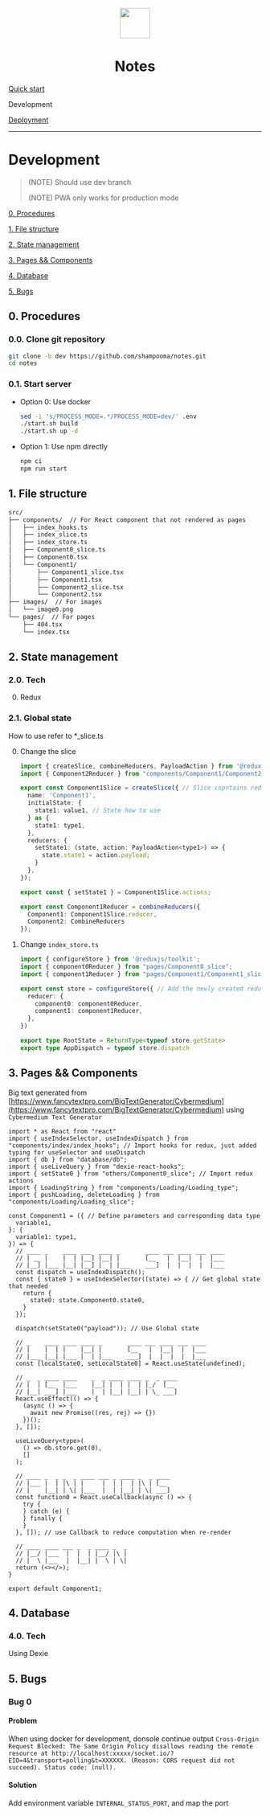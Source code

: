 <p align="center">
  <img alt="" src="../src/images/icon.png" width="60" />
</p>

<h1 align="center">Notes</h1>

[Quick start](../README.md)

<span>Development</span>

[Deployment](./deployment.md)

---

<h1>Development</h1>

> (NOTE) Should use dev branch
>
> (NOTE) PWA only works for production mode

[0. Procedures](#1.0.)

[1. File structure](#1.1.)

[2. State management](#2.)

[3. Pages && Components](#3.)

[4. Database](#4.)

[5. Bugs](#5.)

<h2 id="0.">0. Procedures</h2>

<h3>0.0. Clone git repository</h3>

```sh
git clone -b dev https://github.com/shampooma/notes.git
cd notes
```

<h3>0.1. Start server</h3>

- Option 0: Use docker

  ```sh
  sed -i 's/PROCESS_MODE=.*/PROCESS_MODE=dev/' .env
  ./start.sh build
  ./start.sh up -d
  ```

- Option 1: Use npm directly

  ```sh
  npm ci
  npm run start
  ```

<h2 id="1.">1. File structure</h2>

```bash
src/
├── components/  // For React component that not rendered as pages
│   ├── index_hooks.ts
│   ├── index_slice.ts
│   ├── index_store.ts
│   ├── Component0_slice.ts
│   ├── Component0.tsx
│   └── Component1/
│       ├── Component1_slice.tsx
│       ├── Component1.tsx
│       ├── Component2_slice.tsx
│       └── Component2.tsx
├── images/  // For images
│   └── image0.png
└── pages/  // For pages
    ├── 404.tsx
    └── index.tsx
```

<h2 id="2.">2. State management</h2>

<h3>2.0. Tech</h3>

0. Redux

<h3>2.1. Global state</h3>

How to use refer to *_slice.ts

0. Change the slice
    ```ts
    import { createSlice, combineReducers, PayloadAction } from '@reduxjs/toolkit';
    import { Component2Reducer } from "components/Component1/Component2"; // Import reducers in same directory

    export const Component1Slice = createSlice({ // Slice copntains reducers and actions
      name: 'Component1',
      initialState: {
        state1: value1, // State how to use
      } as {
        state1: type1,
      },
      reducers: {
        setState1: (state, action: PayloadAction<type1>) => {
          state.state1 = action.payload;
        }
      },
    });

    export const { setState1 } = Component1Slice.actions;

    export const Component1Reducer = combineReducers({
      Component1: Component1Slice.reducer,
      Component2: CombineReducers
    });
    ```

1. Change `index_store.ts`

    ```ts
    import { configureStore } from '@reduxjs/toolkit';
    import { component0Reducer } from "pages/Component0_slice";
    import { component1Reducer } from "pages/Component1/Component1_slice"; // Import newly created slice

    export const store = configureStore({ // Add the newly created reducer
      reducer: {
        component0: component0Reducer,
        component1: component1Reducer,
      },
    })

    export type RootState = ReturnType<typeof store.getState>
    export type AppDispatch = typeof store.dispatch
    ```

<h2 id="3.">3. Pages && Components</h2>

Big text generated from [https://www.fancytextpro.com/BigTextGenerator/Cybermedium](https://www.fancytextpro.com/BigTextGenerator/Cybermedium) using `Cybermedium Text Generator`

```tsx
import * as React from "react"
import { useIndexSelector, useIndexDispatch } from "components/index/index_hooks"; // Import hooks for redux, just added typing for useSelector and useDispatch
import { db } from "database/db";
import { useLiveQuery } from "dexie-react-hooks";
import { setState0 } from "others/Component0_slice"; // Import redux actions
import { LoadingString } from "components/Loading/Loading_type";
import { pushLoading, deleteLoading } from "components/Loading/Loading_slice";

const Component1 = ({ // Define parameters and corresponding data type
  variable1,
}: {
  variable1: type1,
}) => {
  // ____ _    ____ ___  ____ _       ____ ___ ____ ___ ____
  // | __ |    |  | |__] |__| |       [__   |  |__|  |  |___
  // |__] |___ |__| |__] |  | |___    ___]  |  |  |  |  |___
  const dispatch = useIndexDispatch();
  const { state0 } = useIndexSelector((state) => { // Get global state that needed
    return {
      state0: state.Component0.state0,
    }
  });

  dispatch(setState0("payload")); // Use Global state

  // _    ____ ____ ____ _       ____ ___ ____ ___ ____
  // |    |  | |    |__| |       [__   |  |__|  |  |___
  // |___ |__| |___ |  | |___    ___]  |  |  |  |  |___
  const [localState0, setLocalState0] = React.useState(undefined);

  // _  _ ____ ____    _  _ ____ ____ _  _ ____
  // |  | [__  |___    |__| |  | |  | |_/  [__
  // |__| ___] |___    |  | |__| |__| | \_ ___]
  React.useEffect(() => {
    (async () => {
      await new Promise((res, rej) => {})
    })();
  }, []);

  useLiveQuery<type>(
    () => db.store.get(0),
    []
  );

  // ____ _  _ _  _ ____ ___ _ ____ _  _ ____
  // |___ |  | |\ | |     |  | |  | |\ | [__
  // |    |__| | \| |___  |  | |__| | \| ___]
  const function0 = React.useCallback(async () => {
    try {
    } catch (e) {
    } finally {
    }
  }, []); // use Callback to reduce computation when re-render

  // ____ ____ ___ _  _ ____ _  _
  // |__/ |___  |  |  | |__/ |\ |
  // |  \ |___  |  |__| |  \ | \|
  return (<></>);
}

export default Component1;
```

<h2 id="4.">4. Database</h2>

<h3>4.0. Tech</h4>

Using Dexie

<h2 id="5.">5. Bugs</h2>

<h3>Bug 0</h3>

<h4>Problem</h4>

When using docker for development, donsole continue output `Cross-Origin Request Blocked: The Same Origin Policy disallows reading the remote resource at http://localhost:xxxxx/socket.io/?EIO=4&transport=polling&t=XXXXXX. (Reason: CORS request did not succeed). Status code: (null).`

<h4>Solution</h4>

Add environment variable `INTERNAL_STATUS_PORT`, and map the port
